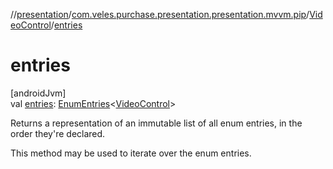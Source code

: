 //[presentation](../../../index.md)/[com.veles.purchase.presentation.presentation.mvvm.pip](../index.md)/[VideoControl](index.md)/[entries](entries.md)

# entries

[androidJvm]\
val [entries](entries.md): [EnumEntries](https://kotlinlang.org/api/latest/jvm/stdlib/kotlin.enums/-enum-entries/index.html)&lt;[VideoControl](index.md)&gt;

Returns a representation of an immutable list of all enum entries, in the order they're declared.

This method may be used to iterate over the enum entries.
